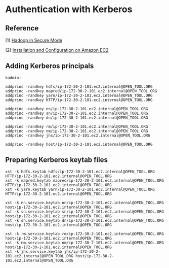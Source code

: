 # Authentication with Kerberos

## Reference

(1) [Hadoop in Secure Mode](https://hadoop.apache.org/docs/current/hadoop-project-dist/hadoop-common/SecureMode.html)

(2) [Installation and Configuration on Amazon EC2](https://github.com/open-science-us/open-tool/tree/master/security/kerberos)

## Adding Kerberos principals
~~~
kadmin: 

addprinc -randkey hdfs/ip-172-30-2-101.ec2.internal@OPEN_TOOL.ORG
addprinc -randkey mapred/ip-172-30-2-101.ec2.internal@OPEN_TOOL.ORG
addprinc -randkey yarn/ip-172-30-2-101.ec2.internal@OPEN_TOOL.ORG
addprinc -randkey HTTP/ip-172-30-2-101.ec2.internal@OPEN_TOOL.ORG

addprinc -randkey nn/ip-172-30-2-101.ec2.internal@OPEN_TOOL.ORG
addprinc -randkey sn/ip-172-30-2-101.ec2.internal@OPEN_TOOL.ORG
addprinc -randkey dn/ip-172-30-2-101.ec2.internal@OPEN_TOOL.ORG

addprinc -randkey rm/ip-172-30-2-101.ec2.internal@OPEN_TOOL.ORG
addprinc -randkey nm/ip-172-30-2-101.ec2.internal@OPEN_TOOL.ORG
addprinc -randkey jhs/ip-172-30-2-101.ec2.internal@OPEN_TOOL.ORG

addprinc -randkey host/ip-172-30-2-101.ec2.internal@OPEN_TOOL.ORG
~~~

## Preparing Kerberos keytab files
~~~
xst -k hdfs.keytab hdfs/ip-172-30-2-101.ec2.internal@OPEN_TOOL.ORG HTTP/ip-172-30-2-101.ec2.internal@OPEN_TOOL.ORG
xst -k mapred.keytab mapred/ip-172-30-2-101.ec2.internal@OPEN_TOOL.ORG HTTP/ip-172-30-2-101.ec2.internal@OPEN_TOOL.ORG
xst -k yarn.keytab yarn/ip-172-30-2-101.ec2.internal@OPEN_TOOL.ORG HTTP/ip-172-30-2-101.ec2.internal@OPEN_TOOL.ORG

xst -k nn.service.keytab nn/ip-172-30-2-101.ec2.internal@OPEN_TOOL.ORG host/ip-172-30-2-101.ec2.internal@OPEN_TOOL.ORG
xst -k sn.service.keytab sn/ip-172-30-2-101.ec2.internal@OPEN_TOOL.ORG host/ip-172-30-2-101.ec2.internal@OPEN_TOOL.ORG
xst -k dn.service.keytab dn/ip-172-30-2-101.ec2.internal@OPEN_TOOL.ORG host/ip-172-30-2-101.ec2.internal@OPEN_TOOL.ORG

xst -k rm.service.keytab rm/ip-172-30-2-101.ec2.internal@OPEN_TOOL.ORG host/ip-172-30-2-101.ec2.internal@OPEN_TOOL.ORG
xst -k nm.service.keytab nm/ip-172-30-2-101.ec2.internal@OPEN_TOOL.ORG host/ip-172-30-2-101.ec2.internal@OPEN_TOOL.ORG
xst -k jhs.service.keytab jhs/ip-172-30-2-101.ec2.internal@OPEN_TOOL.ORG host/ip-172-30-2-101.ec2.internal@OPEN_TOOL.ORG
~~~



